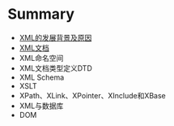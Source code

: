 # Summary

* [XML的发展背景及原因](README.md)
* [XML文档](chapter1.md)
* XML命名空间
* XML文档类型定义DTD
* XML Schema
* XSLT
* XPath、XLink、XPointer、XInclude和XBase
* XML与数据库
* DOM


